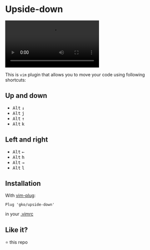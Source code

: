 # Upside-down

![preview](https://raw.githubusercontent.com/gko/upside-down/master/move.mov)

This is `vim` plugin that allows you to move your code using following shortcuts:

## Up and down
 - <kbd>Alt</kbd> <kbd>↓</kbd>
 - <kbd>Alt</kbd> <kbd>j</kbd>
 - <kbd>Alt</kbd> <kbd>↑</kbd>
 - <kbd>Alt</kbd> <kbd>k</kbd>

## Left and right
 - <kbd>Alt</kbd> <kbd>←</kbd>
 - <kbd>Alt</kbd> <kbd>h</kbd>
 - <kbd>Alt</kbd> <kbd>→</kbd>
 - <kbd>Alt</kbd> <kbd>l</kbd>

## Installation

With [vim-plug](https://github.com/junegunn/vim-plug):

```vimscript
Plug 'gko/upside-down'
```

in your [.vimrc](https://github.com/gko/vimio/blob/master/init.vim)

## Like it?

:star: this repo
